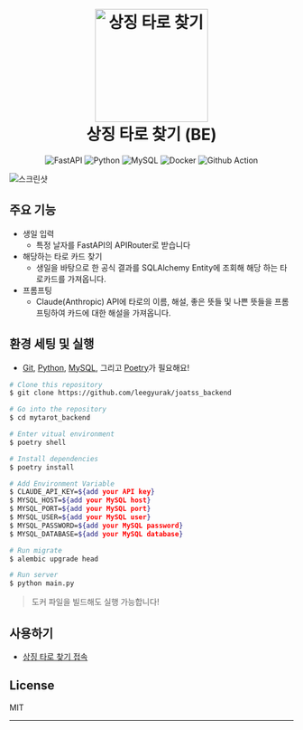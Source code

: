  
<h1 align="center">
  <br>
  <a href="https://mytarot.devgyurak.com/"><img src="https://imagedelivery.net/R9FsTLXBX6-6fZLUqzGBBg/dfc4a526-b8e2-4064-aa4d-f97d20c2ae00/public" alt="상징 타로 찾기" width="200"></a>
  <br>
  상징 타로 찾기 (BE)
  <br>
</h1>

<p align="center">
  <img src="https://img.shields.io/badge/FastAPI-005571?style=for-the-badge&logo=fastapi" alt="FastAPI">
  <img src="https://img.shields.io/badge/python-3670A0?style=for-the-badge&logo=python" alt="Python">
  <img src="https://img.shields.io/badge/mysql-4479A1.svg?style=for-the-badge&logo=mysql" alt="MySQL">
  <img src="https://img.shields.io/badge/docker-%230db7ed.svg?style=for-the-badge&logo=docker" alt="Docker">
  <img src="https://img.shields.io/badge/github%20actions-%232671E5.svg?style=for-the-badge&logo=githubactions" alt="Github Action">
</p>

![스크린샷](https://github.com/user-attachments/assets/db846a5a-9600-4454-94d8-4f174e20755d)

## 주요 기능

* 생일 입력
  - 특정 날자를 FastAPI의 APIRouter로 받습니다
* 해당하는 타로 카드 찾기
  - 생일을 바탕으로 한 공식 결과를 SQLAlchemy Entity에 조회해 해당 하는 타로카드를 가져옵니다.
* 프롬프팅
  - Claude(Anthropic) API에 타로의 이름, 해설, 좋은 뜻들 및 나쁜 뜻들을 프롬프팅하여 카드에 대한 해설을 가져옵니다.

## 환경 세팅 및 실행

- [Git](https://git-scm.com), [Python](https://www.python.org/downloads/), [MySQL](https://www.mysql.com/), 그리고 [Poetry](https://python-poetry.org/)가 필요해요!

```bash
# Clone this repository
$ git clone https://github.com/leegyurak/joatss_backend

# Go into the repository
$ cd mytarot_backend

# Enter vitual environment
$ poetry shell

# Install dependencies
$ poetry install

# Add Environment Variable
$ CLAUDE_API_KEY=${add your API key}
$ MYSQL_HOST=${add your MySQL host}
$ MYSQL_PORT=${add your MySQL port}
$ MYSQL_USER=${add your MySQL user}
$ MYSQL_PASSWORD=${add your MySQL password}
$ MYSQL_DATABASE=${add your MySQL database}

# Run migrate
$ alembic upgrade head

# Run server
$ python main.py
```

> 도커 파일을 빌드해도 실행 가능합니다!

## 사용하기

- [상징 타로 찾기 접속](https://mytarot.devgyurak.com/) 

## License

MIT

---

[issues-badge]: https://img.shields.io/github/issues/mkosir/react-parallax-tilt
[issues-url]: https://github.com/leegyurak/joatss_backend/issues
